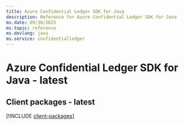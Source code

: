 ```yaml
---
title: Azure Confidential Ledger SDK for Java
description: Reference for Azure Confidential Ledger SDK for Java
ms.date: 09/30/2025
ms.topic: reference
ms.devlang: java
ms.service: confidentialledger
---
```

# Azure Confidential Ledger SDK for Java - latest

## Client packages - latest
[!INCLUDE [client-packages](confidential-ledger-client-index.md)]